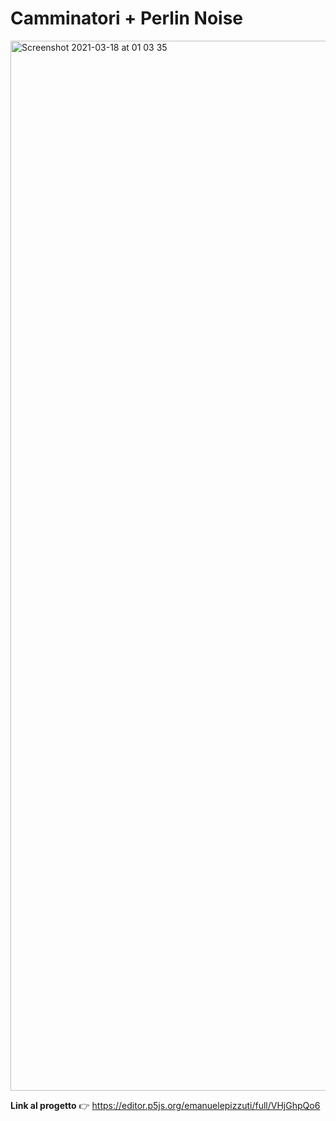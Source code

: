 # Camminatori + Perlin Noise

<img width="1680" alt="Screenshot 2021-03-18 at 01 03 35" src="https://user-images.githubusercontent.com/76455312/111554014-ccb8df00-8785-11eb-9bea-314ebb2b47e1.png">

**Link al progetto** 👉  https://editor.p5js.org/emanuelepizzuti/full/VHjGhpQo6
